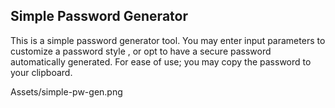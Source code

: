 Simple Password Generator
-

This is a simple password generator tool. You may enter input parameters to customize a password style , or opt to have a secure password automatically generated.
For ease of use; you may copy the password to your clipboard.  

Assets/simple-pw-gen.png